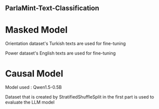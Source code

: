 ## ParlaMint-Text-Classification

# Masked Model

Orientation dataset's Turkish texts are used for fine-tuning

Power dataset's English texts are used for fine-tuning

# Causal Model
Model used : Qwen1.5-0.5B

Dataset that is created by StratifiedShuffleSplit in the first part is used to evaluate the LLM model
